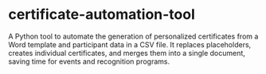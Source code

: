 # certificate-automation-tool
A Python tool to automate the generation of personalized certificates from a Word template and participant data in a CSV file. It replaces placeholders, creates individual certificates, and merges them into a single document, saving time for events and recognition programs.
